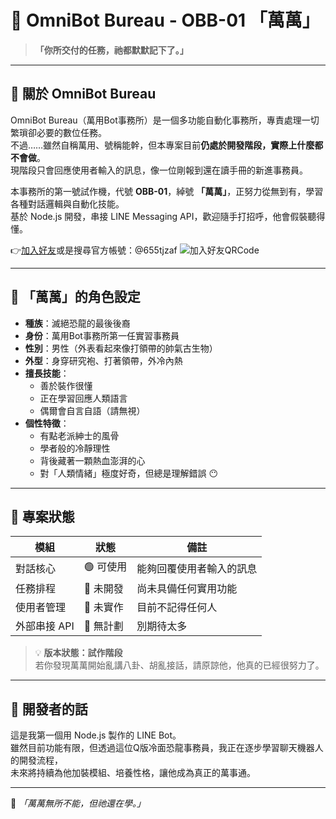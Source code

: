 # 🤖 OmniBot Bureau - OBB-01 「萬萬」

> **「你所交付的任務，祂都默默記下了。」**

---

## 🏢 關於 OmniBot Bureau

OmniBot Bureau（萬用Bot事務所）是一個多功能自動化事務所，專責處理一切繁瑣卻必要的數位任務。  
不過……雖然自稱萬用、號稱能幹，但本專案目前**仍處於開發階段，實際上什麼都不會做**。  
現階段只會回應使用者輸入的訊息，像一位剛報到還在讀手冊的新進事務員。

本事務所的第一號試作機，代號 **OBB-01**，綽號 **「萬萬」**，正努力從無到有，學習各種對話邏輯與自動化技能。  
基於 Node.js 開發，串接 LINE Messaging API，歡迎隨手打招呼，他會假裝聽得懂。

👉[加入好友](https://lin.ee/Q6Cj2JN)或是搜尋官方帳號：@655tjzaf
![加入好友QRCode](./assets/images/logo.png)

---

## 🧬 「萬萬」的角色設定

- **種族**：滅絕恐龍的最後後裔
- **身份**：萬用Bot事務所第一任實習事務員
- **性別**：男性（外表看起來像打領帶的帥氣古生物）
- **外型**：身穿研究袍、打著領帶，外冷內熱
- **擅長技能**：
  - 善於裝作很懂
  - 正在學習回應人類語言
  - 偶爾會自言自語（請無視）
- **個性特徵**：
  - 有點老派紳士的風骨
  - 學者般的冷靜理性
  - 背後藏著一顆熱血澎湃的心
  - 對「人類情緒」極度好奇，但總是理解錯誤 😶

---

## 🚧 專案狀態

| 模組         | 狀態      | 備註                     |
| ------------ | --------- | ------------------------ |
| 對話核心     | 🟢 可使用 | 能夠回覆使用者輸入的訊息 |
| 任務排程     | 🔲 未開發 | 尚未具備任何實用功能     |
| 使用者管理   | 🔲 未實作 | 目前不記得任何人         |
| 外部串接 API | 🔲 無計劃 | 別期待太多               |

> 💡 **版本狀態：試作階段**  
> 若你發現萬萬開始亂講八卦、胡亂接話，請原諒他，他真的已經很努力了。

---

## 🌱 開發者的話

這是我第一個用 Node.js 製作的 LINE Bot。  
雖然目前功能有限，但透過這位Q版冷面恐龍事務員，我正在逐步學習聊天機器人的開發流程，  
未來將持續為他加裝模組、培養性格，讓他成為真正的萬事通。

---

🦕 _「萬萬無所不能，但祂還在學。」_
